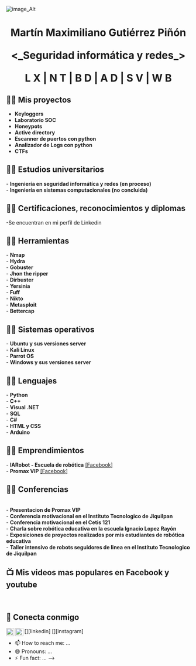 ![image_Alt](https://github.com/NETD3VIL/Hola_Mundo/blob/6ac18ab788901678bec522ddc9297f78737738b2/Banner.png)
<h1><p align="center"> Martín Maximiliano Gutiérrez Piñón</p>
<p align="center"><_Seguridad informática y redes_></p>
<p align="center"> L X | N T | B D | A D | S V | W B </p>

<h2>👨‍💻 Mis proyectos</h2>

 - <b>Keyloggers</b><br>
 - <b>Laboratorio SOC</b><br>
 - <b>Honeypots</b><br>
 - <b>Active directory</b><br>
 - <b>Escanner de puertos con python</b><br>
 - <b>Analizador de Logs con python</b><br>
 - <b>CTFs</b><br>

 <h2>👨‍💻 Estudios universitarios</h2>
 - <b>Ingeniería en seguridad informátíca y redes (en proceso)</b><br>
 - <b>Ingeniería en sistemas computacionales (no concluida)</b><br>

 <h2>👨‍💻 Certificaciones, reconocimientos y diplomas</h2>
 -Se encuentran en mi perfil de Linkedin

 <h2>👨‍💻 Herramientas</h2>
 - <b>Nmap</b><br>       - <b>Hydra</b><br>
 - <b>Gobuster</b><br>   - <b>Jhon the ripper</b><br>
 - <b>Dirbuster</b><br>  - <b>Yersinia</b><br>
 - <b>Fuff</b><br>
 - <b>Nikto</b><br>
 - <b>Metasploit</b><br>
 - <b>Bettercap</b><br>
 
  <h2>👨‍💻 Sistemas operativos</h2>
 - <b>Ubuntu y sus versiones server</b><br>
 - <b>Kali Linux</b><br>
  - <b>Parrot OS</b><br>
 - <b>Windows y sus versiones server</b><br>
 
 <h2>👨‍💻 Lenguajes</h2>
 - <b>Python</b><br>
 - <b>C++</b><br>
 - <b>Visual .NET</b><br>
 - <b>SQL</b><br>
 - <b>C#</b><br>
 - <b>HTML y CSS</b><br>
 - <b>Arduino</b><br>

<h2>👨‍💻 Emprendimientos</h2>
 - <b>IARobot - Escuela de robótica</b> <a href="https://credly.com/badges/b62f6e58-04f1-495e-9ac6-950479816516"> [Facebook]</a><br>
 - <b>Promax VIP</b> <a href="https://credly.com/badges/b62f6e58-04f1-495e-9ac6-950479816516"> [Facebook]</a><br>

<h2>👨‍💻 Conferencias</h2><br>
- <b>Presentacion de Promax VIP</b><br>
- <b>Conferencia motivacional en el Instituto Tecnologico de Jiquilpan</b><br>
- <b>Conferencia motivacional en el Cetis 121</b><br>
- <b>Charla sobre robótica educativa en la escuela Ignacio Lopez Rayón</b><br>
- <b>Exposiciones de proyectos realizados por mis estudiantes de robótica educativa</b><br>
- <b>Taller intensivo de robots seguidores de linea en el Instituto Tecnologico de Jiquilpan</b><br>

<h2>📺 Mis videos mas populares en Facebook y youtube</h2><br>


<h2> 🤳 Conecta conmigo</h2>

[<img align="left" alt="JoshMadakor | LinkedIn" width="22px" src="https://www.linkedin.com/in/mart%C3%ADn-maximiliano-guti%C3%A9rrez-pi%C3%B1%C3%B3n-446533365" />][linkedin]
[<img align="left" alt="JoshMadakor | Instagram" width="22px" src="" />][instagram]


- 📫 How to reach me: ...
- 😄 Pronouns: ...
- ⚡ Fun fact: ...
-->
